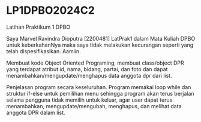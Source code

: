 # LP1DPBO2024C2
Latihan Praktikum 1 DPBO

Saya Marvel Ravindra Dioputra [2200481] LatPrak1  dalam Mata Kuliah DPBO 
untuk keberkahanNya maka saya tidak melakukan kecurangan seperti yang telah dispesifikasikan. Aamiin.

Membuat kode Object Oriented Programing, membuat class/object DPR yang terdapat atribut id, nama, bidang, partai, dan foto dan dapat menambahkan/mengupdate/menghapus data anggota dpr dari list.

Penjelasan program secara keseluruhan. Program memakai loop while dan struktur if-else untuk pemilihan menu sehingga program akan terus berjalan selama pengguna tidak memilih untuk keluar, agar user dapat terus menambahkan, mengupdate/mengubah, menghapus, dan melihat data anggota DPR dalam list.






